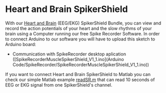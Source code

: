 # Heart and Brain SpikerShield 

With our [Heart and Brain](https://backyardbrains.com/products/heartAndBrainSpikerShieldBundle) (EEG/EKG) SpikerShield Bundle, you can view and record the action potentials of your heart and the slow rhythms of your brain using a Computer running our free Spike Recorder Software. In order to connect Arduino to our software you will have to upload this sketch to Arduino board:

 - Communication with SpikeRecorder desktop aplication ([SpikeRecorderMuscleSpikerShield_V1_1.ino](Arduino Code/SpikeRecorder/SpikeRecorderMuscleSpikerShield_V1_1.ino))
 
If you want to connect Heart and Brain SpikerShield to Matlab you can check our simple Matlab example [readSR.m](Documentation/Matlab/readSR.m) that can read 10 seconds of EEG or EKG signal from one SpikerShield's channel.
 

 
 
 
